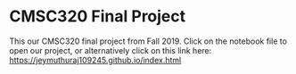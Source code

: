 # CMSC320 Final Project
This our CMSC320 final project from Fall 2019. Click on the notebook file to open our project, or alternatively click on this link here: https://jeymuthuraj109245.github.io/index.html
